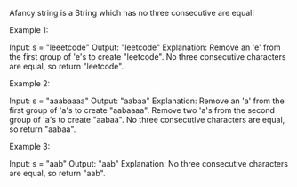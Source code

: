 Afancy string is a String which has no three consecutive are equal!



Example 1:

Input: s = "leeetcode"
Output: "leetcode"
Explanation:
Remove an 'e' from the first group of 'e's to create "leetcode".
No three consecutive characters are equal, so return "leetcode".

Example 2:

Input: s = "aaabaaaa"
Output: "aabaa"
Explanation:
Remove an 'a' from the first group of 'a's to create "aabaaaa".
Remove two 'a's from the second group of 'a's to create "aabaa".
No three consecutive characters are equal, so return "aabaa".

Example 3:

Input: s = "aab"
Output: "aab"
Explanation: No three consecutive characters are equal, so return "aab".
 
